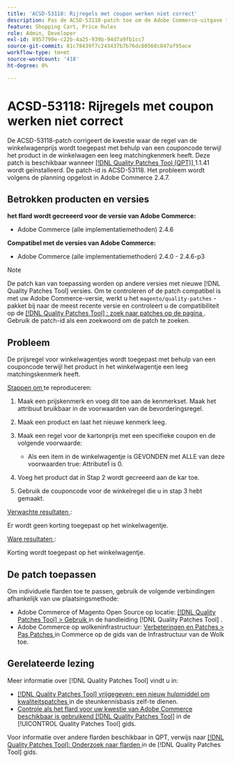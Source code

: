 ```yaml
---
title: 'ACSD-53118: Rijregels met coupon werken niet correct'
description: Pas de ACSD-53118-patch toe om de Adobe Commerce-uitgave te herstellen waar de regel van de winkelwagenprijs wordt toegepast met behulp van een couponcode, terwijl het product in het winkelwagentje een leeg matchingkenmerk heeft.
feature: Shopping Cart, Price Rules
role: Admin, Developer
exl-id: 8957790e-c22b-4a25-939b-94d7a9fb1cc7
source-git-commit: 81c78439f7c243437b7b76dc80560c847af95ace
workflow-type: tm+mt
source-wordcount: '418'
ht-degree: 0%

---
```


# ACSD-53118: Rijregels met coupon werken niet correct

De ACSD-53118-patch corrigeert de kwestie waar de regel van de winkelwagenprijs wordt toegepast met behulp van een couponcode terwijl het product in de winkelwagen een leeg matchingkenmerk heeft. Deze patch is beschikbaar wanneer [[!DNL Quality Patches Tool (QPT)] ](https://experienceleague.adobe.com/nl/docs/commerce-knowledge-base/kb/announcements/commerce-announcements/magento-quality-patches-released-new-tool-to-self-serve-quality-patches) 1.1.41 wordt geïnstalleerd. De patch-id is ACSD-53118. Het probleem wordt volgens de planning opgelost in Adobe Commerce 2.4.7.

## Betrokken producten en versies

**het flard wordt gecreeerd voor de versie van Adobe Commerce:**

* Adobe Commerce (alle implementatiemethoden) 2.4.6

**Compatibel met de versies van Adobe Commerce:**

* Adobe Commerce (alle implementatiemethoden) 2.4.0 - 2.4.6-p3

>[!NOTE]
>
>De patch kan van toepassing worden op andere versies met nieuwe [!DNL Quality Patches Tool] versies. Om te controleren of de patch compatibel is met uw Adobe Commerce-versie, werkt u het `magento/quality-patches` -pakket bij naar de meest recente versie en controleert u de compatibiliteit op de [[!DNL Quality Patches Tool] : zoek naar patches op de pagina ](https://experienceleague.adobe.com/tools/commerce-quality-patches/index.html?lang=nl-NL) . Gebruik de patch-id als een zoekwoord om de patch te zoeken.

## Probleem

De prijsregel voor winkelwagentjes wordt toegepast met behulp van een couponcode terwijl het product in het winkelwagentje een leeg matchingskenmerk heeft.

<u> Stappen om </u> te reproduceren:

1. Maak een prijskenmerk en voeg dit toe aan de kenmerkset. Maak het attribuut bruikbaar in de voorwaarden van de bevorderingsregel.
1. Maak een product en laat het nieuwe kenmerk leeg.
1. Maak een regel voor de kartonprijs met een specifieke coupon en de volgende voorwaarde:

   * Als een item in de winkelwagentje is GEVONDEN met ALLE van deze voorwaarden true: Attribute1 is 0.

1. Voeg het product dat in Stap 2 wordt gecreeerd aan de kar toe.
1. Gebruik de couponcode voor de winkelregel die u in stap 3 hebt gemaakt.

<u> Verwachte resultaten </u>:

Er wordt geen korting toegepast op het winkelwagentje.

<u> Ware resultaten </u>:

Korting wordt toegepast op het winkelwagentje.

## De patch toepassen

Om individuele flarden toe te passen, gebruik de volgende verbindingen afhankelijk van uw plaatsingsmethode:

* Adobe Commerce of Magento Open Source op locatie: [[!DNL Quality Patches Tool]  > Gebruik ](/help/tools/quality-patches-tool/usage.md) in de handleiding [!DNL Quality Patches Tool] .
* Adobe Commerce op wolkeninfrastructuur: [ Verbeteringen en Patches > Pas Patches ](https://experienceleague.adobe.com/docs/commerce-cloud-service/user-guide/develop/upgrade/apply-patches.html?lang=nl-NL) in Commerce op de gids van de Infrastructuur van de Wolk toe.

## Gerelateerde lezing

Meer informatie over [!DNL Quality Patches Tool] vindt u in:

* [[!DNL Quality Patches Tool]  vrijgegeven: een nieuw hulpmiddel om kwaliteitspatches ](https://experienceleague.adobe.com/nl/docs/commerce-knowledge-base/kb/announcements/commerce-announcements/magento-quality-patches-released-new-tool-to-self-serve-quality-patches) in de steunkennisbasis zelf-te dienen.
* [ Controle als het flard voor uw kwestie van Adobe Commerce beschikbaar is gebruikend  [!DNL Quality Patches Tool]](/help/tools/quality-patches-tool/patches-available-in-qpt/check-patch-for-magento-issue-with-magento-quality-patches.md) in de [!UICONTROL Quality Patches Tool] gids.


Voor informatie over andere flarden beschikbaar in QPT, verwijs naar [[!DNL Quality Patches Tool]: Onderzoek naar flarden ](https://experienceleague.adobe.com/tools/commerce-quality-patches/index.html?lang=nl-NL) in de [!DNL Quality Patches Tool] gids.
